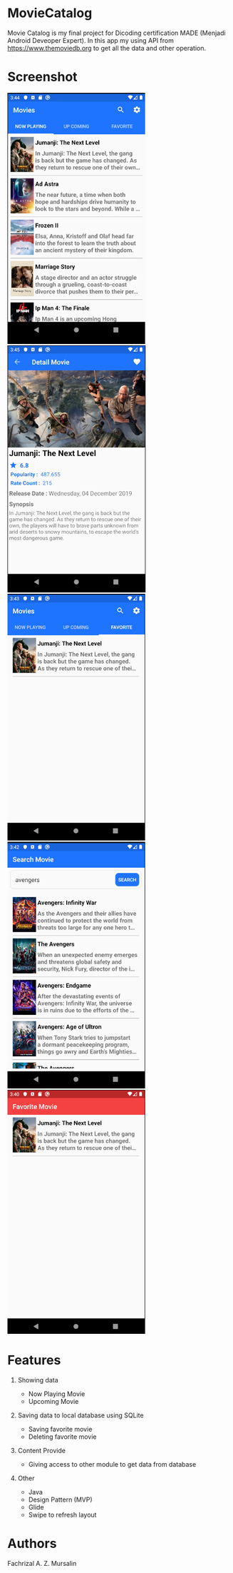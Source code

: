 # MovieCatalog
Movie Catalog is my final project for Dicoding certification MADE (Menjadi Android Deveoper Expert). In this app my using API from https://www.themoviedb.org to get all the data and other operation.

# Screenshot
![Alt text](/screenshots/nowplayingactivity.png?raw=true "Now Playing")  ![Alt text](/screenshots/detailactivity.png?raw=true "Detail Movie")  ![Alt text](/screenshots/favoriteactivity.png?raw=true "Favorite Activity") ![Alt text](/screenshots/searchactivity.png?raw=true "Search Activity")  ![Alt text](/screenshots/favorite_moduleactivity.png?raw=true "Favorite Othe Module") 

# Features
1. Showing data
    - Now Playing Movie
    - Upcoming Movie

2. Saving data to local database using SQLite
    - Saving favorite movie
    - Deleting favorite movie
   
3. Content Provide
    - Giving access to other module to get data from database
   
3. Other
   - Java
   - Design Pattern (MVP)
   - Glide
   - Swipe to refresh layout

# Authors
Fachrizal A. Z. Mursalin
